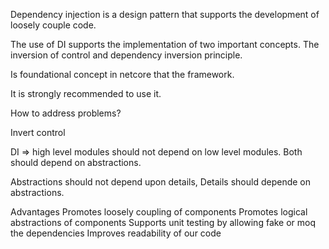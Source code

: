 Dependency injection is a design pattern that supports the development of loosely couple code.

The use of DI supports the implementation of two important concepts. The inversion of control and dependency inversion principle.

Is foundational concept in netcore that the framework.

It is strongly recommended to use it.

How to address problems?

Invert control

DI => high level modules should not depend on low level modules. Both should depend on abstractions.

Abstractions should not depend upon details, Details should depende on abstractions.

Advantages
Promotes loosely coupling of components
Promotes logical abstractions of components
Supports unit testing by allowing fake or moq the dependencies
Improves readability of our code
